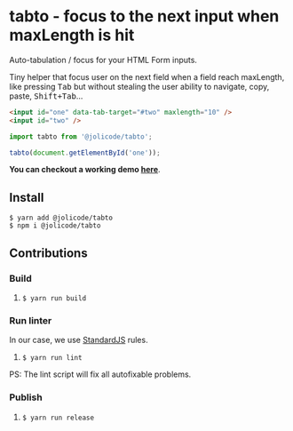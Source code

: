 # tabto - focus to the next input when maxLength is hit

Auto-tabulation / focus for your HTML Form inputs. 

Tiny helper that focus user on the next field when a field reach maxLength, like pressing <kbd>Tab</kbd> but without stealing the user ability to navigate, copy, paste, <kbd>Shift+Tab</kbd>...

```html
<input id="one" data-tab-target="#two" maxlength="10" />
<input id="two" />
```

```javascript
import tabto from '@jolicode/tabto';

tabto(document.getElementById('one'));
```
**You can checkout a working demo [here](https://codesandbox.io/s/jj7ojxw4yw)**.

## Install

```
$ yarn add @jolicode/tabto
$ npm i @jolicode/tabto
```

## Contributions

### Build

1. `$ yarn run build`

### Run linter

In our case, we use [StandardJS](https://standardjs.com/) rules.

1. `$ yarn run lint`

PS: The lint script will fix all autofixable problems.

### Publish

1. `$ yarn run release`